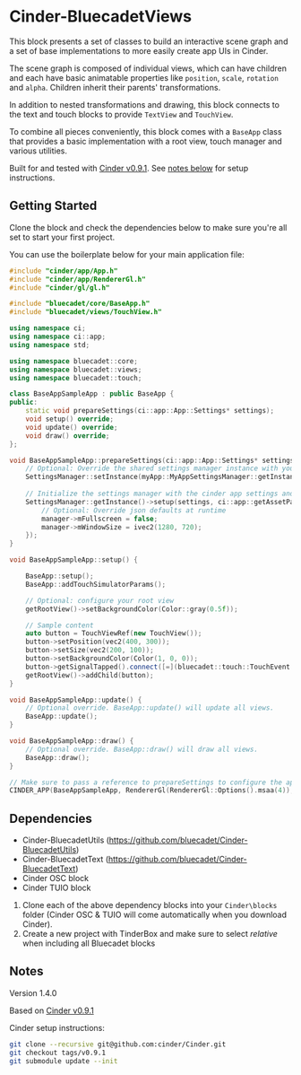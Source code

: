 # Cinder-BluecadetViews

This block presents a set of classes to build an interactive scene graph and a set of base implementations to more easily create app UIs in Cinder.

The scene graph is composed of individual views, which can have children and each have basic animatable properties like `position`, `scale`, `rotation` and `alpha`. Children inherit their parents' transformations.

In addition to nested transformations and drawing, this block connects to the text and touch blocks to provide `TextView` and `TouchView`.

To combine all pieces conveniently, this block comes with a `BaseApp` class that provides a basic implementation with a root view, touch manager and various utilities.

Built for and tested with [Cinder v0.9.1](https://github.com/cinder/Cinder/tree/v0.9.1). See [notes below](#Notes) for setup instructions.

## Getting Started

Clone the block and check the dependencies below to make sure you're all set to start your first project.

You can use the boilerplate below for your main application file:

```c++
#include "cinder/app/App.h"
#include "cinder/app/RendererGl.h"
#include "cinder/gl/gl.h"

#include "bluecadet/core/BaseApp.h"
#include "bluecadet/views/TouchView.h"

using namespace ci;
using namespace ci::app;
using namespace std;

using namespace bluecadet::core;
using namespace bluecadet::views;
using namespace bluecadet::touch;

class BaseAppSampleApp : public BaseApp {
public:
	static void prepareSettings(ci::app::App::Settings* settings);
	void setup() override;
	void update() override;
	void draw() override;
};

void BaseAppSampleApp::prepareSettings(ci::app::App::Settings* settings) {
	// Optional: Override the shared settings manager instance with your subclass
	SettingsManager::setInstance(myApp::MyAppSettingsManager::getInstance());
	
	// Initialize the settings manager with the cinder app settings and the settings json
	SettingsManager::getInstance()->setup(settings, ci::app::getAssetPath("appSettings.json"), [](SettingsManager * manager) {
		// Optional: Override json defaults at runtime
		manager->mFullscreen = false;
		manager->mWindowSize = ivec2(1280, 720);
	});
}

void BaseAppSampleApp::setup() {

	BaseApp::setup();
	BaseApp::addTouchSimulatorParams();

	// Optional: configure your root view
	getRootView()->setBackgroundColor(Color::gray(0.5f));

	// Sample content
	auto button = TouchViewRef(new TouchView());
	button->setPosition(vec2(400, 300));
	button->setSize(vec2(200, 100));
	button->setBackgroundColor(Color(1, 0, 0));
	button->getSignalTapped().connect([=](bluecadet::touch::TouchEvent e) { CI_LOG_I("Button tapped"); });
	getRootView()->addChild(button);
}

void BaseAppSampleApp::update() {
	// Optional override. BaseApp::update() will update all views.
	BaseApp::update();
}

void BaseAppSampleApp::draw() {
	// Optional override. BaseApp::draw() will draw all views.
	BaseApp::draw();
}

// Make sure to pass a reference to prepareSettings to configure the app correctly. MSAA and other render options are optional.
CINDER_APP(BaseAppSampleApp, RendererGl(RendererGl::Options().msaa(4)), BaseAppSampleApp::prepareSettings);

```

## Dependencies

* Cinder-BluecadetUtils (https://github.com/bluecadet/Cinder-BluecadetUtils)
* Cinder-BluecadetText (https://github.com/bluecadet/Cinder-BluecadetText)
* Cinder OSC block
* Cinder TUIO block

1. Clone each of the above dependency blocks into your `Cinder\blocks` folder (Cinder OSC & TUIO will come automatically when you download Cinder). 
2. Create a new project with TinderBox and make sure to select *relative* when including all Bluecadet blocks

## Notes

Version 1.4.0

Based on [Cinder v0.9.1](https://github.com/cinder/Cinder/tree/v0.9.1)

Cinder setup instructions:


```bash
git clone --recursive git@github.com:cinder/Cinder.git
git checkout tags/v0.9.1
git submodule update --init
```
